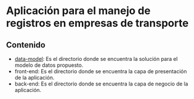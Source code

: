 # Aplicación para el manejo de registros en empresas de transporte

## Contenido

- [data-model](https://github.com/karianov/transport-management/tree/master/data-model): Es el directorio donde se encuentra la solución para el modelo de datos propuesto.
- front-end: Es el directorio donde se encuentra la capa de presentación de la aplicación.
- back-end: Es el directorio donde se encuentra la capa de negocio de la aplicación.
